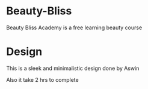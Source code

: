# Beauty-Bliss

Beauty Bliss Academy is a free learning beauty course

# Design

This is a sleek and minimalistic design done by Aswin

Also it take 2 hrs to complete
